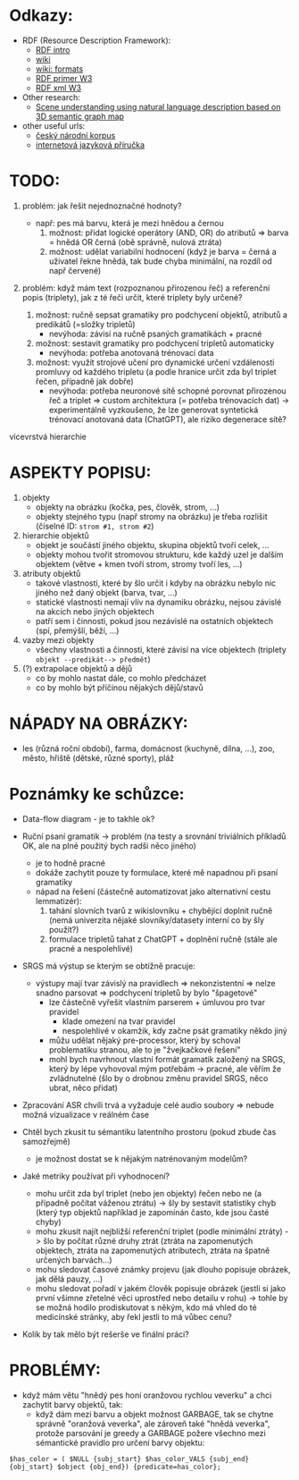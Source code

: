 # Odkazy:
- RDF (Resource Description Framework):
	- [RDF intro](https://www.w3.org/TR/rdf11-concepts/)
	- [wiki](https://en.wikipedia.org/wiki/Resource_Description_Framework)
	- [wiki: formats](https://en.wikipedia.org/wiki/Resource_Description_Framework#Serialization_formats)
	- [RDF primer W3](https://www.w3.org/TR/rdf11-primer/)
	- [RDF xml W3](https://www.w3.org/TR/rdf-syntax-grammar/)
- Other research:
	- [Scene understanding using natural language description based on 3D semantic graph map](https://link.springer.com/article/10.1007/s11370-018-0257-x)
- other useful urls: 
	- [český národní korpus](https://wiki.korpus.cz/doku.php/cnk:syn)
    - [internetová jazyková příručka](https://prirucka.ujc.cas.cz)

# TODO:
1. problém: jak řešit nejednoznačné hodnoty?
	- např: pes má barvu, která je mezi hnědou a černou 
		1. možnost: přidat logické operátory (AND, OR) do atributů => barva = hnědá OR černá (obě správně, nulová ztráta)
		2. možnost: udělat variabilní hodnocení (když je barva = černá a uživatel řekne hnědá, tak bude chyba minimální, na rozdíl od např červené)

2. problém: když mám text (rozpoznanou přirozenou řeč) a referenční popis (triplety), jak z té řeči určit, které triplety byly určené? 
	1. možnost: ručně sepsat gramatiky pro podchycení objektů, atributů a predikátů (=složky tripletů)
		- nevýhoda: závisí na ručně psaných gramatikách + pracné
	2. možnost: sestavit gramatiky pro podchycení tripletů automaticky
		- nevýhoda: potřeba anotovaná trénovací data
	3. možnost: využít strojové učení pro dynamické určení vzdálenosti promluvy od každého tripletu (a podle hranice určit zda byl triplet řečen, případně jak dobře)
		- nevýhoda: potřeba neuronové sítě schopné porovnat přirozenou řeč a triplet => custom architektura (= potřeba trénovacích dat)
			-> experimentálně vyzkoušeno, že lze generovat syntetická trénovací anotovaná data (ChatGPT), ale riziko degenerace sítě?

vícevrstvá hierarchie

# ASPEKTY POPISU:
1. objekty
	- objekty na obrázku (kočka, pes, člověk, strom, ...)
	- objekty stejného typu (např stromy na obrázku) je třeba rozlišit (číselné ID: `strom #1, strom #2`)
3. hierarchie objektů
	- objekt je součástí jiného objektu, skupina objektů tvoří celek, ...
	- objekty mohou tvořit stromovou strukturu, kde každý uzel je dalším objektem (větve + kmen tvoří strom, stromy tvoří les, ...)
2. atributy objektů
	- takové vlastnosti, které by šlo určit i kdyby na obrázku nebylo nic jiného než daný objekt (barva, tvar, ...)
	- statické vlastnosti nemají vliv na dynamiku obrázku, nejsou závislé na akcích nebo jiných objektech
	- patří sem i činnosti, pokud jsou nezávislé na ostatních objektech (spí, přemýšlí, běží, ...)
5. vazby mezi objekty
	- všechny vlastnosti a činnosti, které závisí na více objektech (triplety `objekt --predikát--> předmět`)
6. (?) extrapolace objektů a dějů
	- co by mohlo nastat dále, co mohlo předcházet
	- co by mohlo být příčinou nějakých dějů/stavů

# NÁPADY NA OBRÁZKY:
- les (různá roční období), farma, domácnost (kuchyně, dílna, ...), zoo, město, hřiště (dětské, různé sporty), pláž


# Poznámky ke schůzce:
- Data-flow diagram - je to takhle ok?

- Ruční psaní gramatik -> problém (na testy a srovnání triviálních příkladů OK, ale na plné použitý bych radši něco jiného)
	- je to hodně pracné
	- dokáže zachytit pouze ty formulace, které mě napadnou při psaní gramatiky
	- nápad na řešení (částečně automatizovat jako alternativní cestu lemmatizér):
		1. tahání slovních tvarů z wikislovníku + chybějící doplnit ručně (nemá univerzita nějaké slovníky/datasety interní co by šly použít?)
		2. formulace tripletů tahat z ChatGPT + doplnění ručně (stále ale pracné a nespolehlivé)

- SRGS má výstup se kterým se obtížně pracuje:
	- výstupy mají tvar závislý na pravidlech => nekonzistentní => nelze snadno parsovat => podchycení tripletů by bylo "špagetové"
		- lze částečně vyřešit vlastním parserem + úmluvou pro tvar pravidel
			- klade omezení na tvar pravidel
			- nespolehlivé v okamžik, kdy začne psát gramatiky někdo jiný
		- můžu udělat nějaký pre-processor, který by schoval problematiku stranou, ale to je "žvejkačkové řešení"
		- mohl bych navrhnout vlastní formát gramatik založený na SRGS, který by lépe vyhovoval mým potřebám
			-> pracné, ale věřím že zvládnutelné (šlo by o drobnou změnu pravidel SRGS, něco ubrat, něco přidat)

- Zpracování ASR chvíli trvá a vyžaduje celé audio soubory => nebude možná vizualizace v reálném čase

- Chtěl bych zkusit tu sémantiku latentního prostoru (pokud zbude čas samozřejmě)
	- je možnost dostat se k nějakým natrénovaným modelům?

- Jaké metriky používat při vyhodnocení?
	- mohu určit zda byl triplet (nebo jen objekty) řečen nebo ne (a případně počítat váženou ztrátu)
		-> šly by sestavit statistiky chyb (který typ objektů například je zapomínán často, kde jsou časté chyby)
	- mohu zkusit najít nejbližší referenční triplet (podle minimální ztráty)
		-> šlo by počítat různé druhy ztrát (ztráta na zapomenutých objektech, ztráta na zapomenutých atributech, ztráta na špatně určených barvách...)
	- mohu sledovat časové známky projevu (jak dlouho popisuje obrázek, jak dělá pauzy, ...)
	- mohu sledovat pořadí v jakém člověk popisuje obrázek (jestli si jako první všimne zřetelné věci uprostřed nebo detailu v rohu)
	-> tohle by se možná hodilo prodiskutovat s někým, kdo má vhled do té medicínské stránky, aby řekl jestli to má vůbec cenu?

- Kolik by tak mělo být rešerše ve finální práci? 

# PROBLÉMY:
- když mám větu "hnědý pes honí oranžovou rychlou veverku" a chci zachytit barvy objektů, tak: 
	- když dám mezi barvu a objekt možnost GARBAGE, tak se chytne správně "oranžová veverka", ale zároveň také "hnědá veverka", protože parsování je greedy a GARBAGE požere všechno mezi
sémantické pravidlo pro určení barvy objektu:
```
$has_color = ( $NULL {subj_start} $has_color_VALS {subj_end} {obj_start} $object {obj_end}) {predicate=has_color};
```

